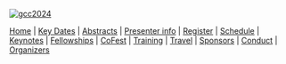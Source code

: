 
<div class="trim-p">

[![gcc2024](/images/events/gcc2024/gcc2024-banner-3.png)](/events/gcc2024/)

</div>
<div class="linkbox-horizontal trim-p">

[Home](/events/gcc2024/) |
[Key Dates](/events/gcc2024/key-dates/) |
[Abstracts](/events/gcc2024/abstracts/) |
[Presenter info](/events/gcc2024/presenter-info/) |
[Register](/events/gcc2024/register/) |
[Schedule](/events/gcc2024/schedule/) |
[Keynotes](/events/gcc2024/keynotes/) |
[Fellowships](/events/gcc2024/fellowships/) |
[CoFest](/events/gcc2024/cofest/) |
[Training](/events/gcc2024/training/) |
[Travel](/events/gcc2024/travel/) |
[Sponsors](/events/gcc2024/sponsors/) |
[Conduct](/events/gcc2024/conduct/) |
[Organizers](/events/gcc2024/organizers/)

</div>
